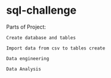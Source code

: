 # sql-challenge

Parts of Project:

    Create database and tables

    Import data from csv to tables create

    Data engineering

    Data Analysis